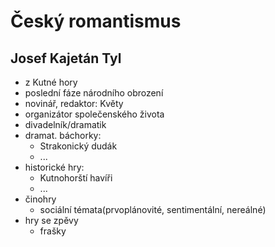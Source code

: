 # Český romantismus

## Josef Kajetán Tyl
- z Kutné hory
- poslední fáze národního obrození
- novinář, redaktor: Květy
- organizátor společenského života
- divadelník/dramatik
- dramat. báchorky:
  - Strakonický dudák
  - ...
- historické hry:
  - Kutnohorští havíři
  - ...
- činohry
  - sociální témata(prvoplánovité, sentimentální, nereálné)
- hry se zpěvy
  - frašky
